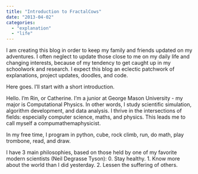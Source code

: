 ```yaml
---
title: "Introduction to FractalCows"
date: "2013-04-02"
categories: 
  - "explanation"
  - "life"
---
```


I am creating this blog in order to keep my family and friends updated on my adventures. I often neglect to update those close to me on my daily life and changing interests, because of my tendency to get caught up in my schoolwork and research. I expect this blog an eclectic patchwork of explanations, project updates, doodles, and code.

Here goes. I’ll start with a short introduction.

Hello. I’m Rin, or Catherine. I’m a junior at George Mason University - my major is Computational Physics. In other words, I study scientific simulation, algorithm development, and data analysis. I thrive in the intersections of fields: especially computer science, maths, and physics. This leads me to call myself a compumathemaphysicist.

In my free time, I program in python, cube, rock climb, run, do math, play trombone, read, and draw.

I have 3 main philosophies, based on those held by one of my favorite modern scientists (Neil Degrasse Tyson): 0. Stay healthy. 1. Know more about the world than I did yesterday. 2. Lessen the suffering of others.

